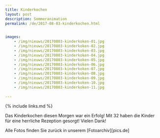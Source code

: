 ```yaml
---
title: Kinderkochen
layout: post
description: Sommeranimation
permalink: /de/2017-08-03-kinderkochen.html

    
images: 
    - /img/nieuws/20170803-kinderkoken-01.jpg
    - /img/nieuws/20170803-kinderkoken-02.jpg
    - /img/nieuws/20170803-kinderkoken-03.jpg
    - /img/nieuws/20170803-kinderkoken-04.jpg
    - /img/nieuws/20170803-kinderkoken-05.jpg
    - /img/nieuws/20170803-kinderkoken-06.jpg
    - /img/nieuws/20170803-kinderkoken-07.jpg
    - /img/nieuws/20170803-kinderkoken-08.jpg
    - /img/nieuws/20170803-kinderkoken-09.jpg
    - /img/nieuws/20170803-kinderkoken-10.jpg
    - /img/nieuws/20170803-kinderkoken-11.jpg
    
---
```


{% include links.md %}

Das Kinderkochen diesen Morgen war ein Erfolg! Mit 32 haben die Kinder für eine herrliche Rezeption gesorgt! Vielen Dank!

Alle Fotos finden Sie zurück in unserem [Fotoarchiv][pics.de]


